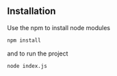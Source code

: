 ## Installation

Use the npm to install node modules

```bash
npm install
```

and to run the project

```bash
node index.js
```
